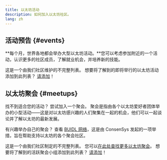 ```yaml
---
title: 以太坊活动
description: 如何加入以太坊社区。
lang: zh
---
```


## 活动预告 {#events}

**每个月，世界各地都会举办大型以太坊活动。**您可以考虑参加附近的一个活动，认识更多的社区成员，了解就业机会，并培养新的技能。

<UpcomingEventsList/>

这是一个由我们社区维护的不完整列表。 想要将了解到的即将举行的以太坊活动添加到此列表？ [请添加](https://github.com/ethereum/ethereum-org-website/blob/dev/src/data/community-events.json)！

## 以太坊聚会 {#meetups}

找不到适合您的活动？ 尝试加入一个聚会。 聚会是指由各个以太坊爱好者团体举办的小型活动——这是对以太坊感兴趣的人们聚集在一起的机会，他们可以一起谈论并了解以太坊的最新发展。

<MeetupList />

有兴趣举办自己的聚会？ 查看 [BUIDL 网络](https://consensys.net/developers/buidlnetwork/)，这是由 ConsenSys 发起的一项举措，旨在帮助支持以太坊的各个聚会社区。

这是一个由我们社区制定的不完整列表。 您可以[在此处查找更多以太坊聚会](https://www.meetup.com/topics/ethereum/)。 想要将了解到的活跃聚会小组添加到此列表？ [请添加](https://github.com/ethereum/ethereum-org-website/blob/dev/src/data/community-meetups.json)！
